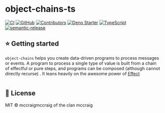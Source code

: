 # object-chains-ts

[![CI](https://github.com/mccraigmccraig/object-chains-ts/actions/workflows/test.yml/badge.svg)](https://github.com/mccraigmccraig/object-chains-ts/actions/workflows/test.yml)
[![GitHub](https://img.shields.io/github/license/mccraigmccraig/object-chains-ts)](https://github.com/mccraigmccraig/object-chains-ts/blob/master/LICENSE)
[![Contributors](https://img.shields.io/github/contributors/mccraigmccraig/object-chains-ts)](https://github.com/mccraigmccraig/object-chains-ts/graphs/contributors)
[![Deno Starter](https://img.shields.io/badge/deno-starter-brightgreen)](https://denorg.github.io/starter/)
[![TypeScript](https://img.shields.io/badge/types-TypeScript-blue)](https://github.com/mccraigmccraig/object-chains-ts)
[![semantic-release](https://img.shields.io/badge/%20%20%F0%9F%93%A6%F0%9F%9A%80-semantic--release-e10079.svg)](https://github.com/semantic-release/semantic-release)

## ⭐ Getting started

`object-chains` helps you create data-driven programs to process messages or 
events.  A program to process a single type of value is built from a chain
of effectful or pure steps, and programs can be composed (although cannot directly recurse) . It leans heavily on the awesome power of 
[Effect](https://github.com/Effect-TS/effect)

```ts

```


## 📄 License

MIT © mccraigmccraig of the clan mccraig
